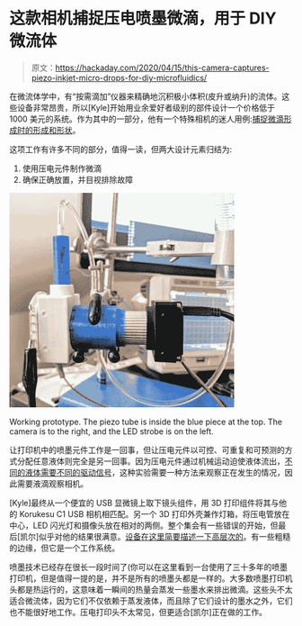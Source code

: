 # 这款相机捕捉压电喷墨微滴，用于 DIY 微流体

> 原文：<https://hackaday.com/2020/04/15/this-camera-captures-piezo-inkjet-micro-drops-for-diy-microfluidics/>

在微流体学中，有“按需滴加”仪器来精确地沉积极小体积(皮升或纳升)的流体。这些设备非常昂贵，所以[Kyle]开始用业余爱好者级别的部件设计一个价格低于 1000 美元的系统。作为其中的一部分，他有一个特殊相机的迷人用例:[捕捉微滴形成时的形成和形状](http://www.kylescholz.com/wp/drop-observation-camera/)。

这项工作有许多不同的部分，值得一读，但两大设计元素归结为:

1.  使用压电元件制作微滴
2.  确保正确放置，并目视排除故障

[![](img/a0eed1c8f1e9a186868c30111e45cc36.png)](https://hackaday.com/wp-content/uploads/2020/04/Piezo-microdrop-camera-device.jpg)

Working prototype. The piezo tube is inside the blue piece at the top. The camera is to the right, and the LED strobe is on the left.

让打印机中的喷墨元件工作是一回事，但让压电元件以可控、可重复和可预测的方式分配任意液体则完全是另一回事。因为压电元件通过机械运动迫使液体流出，[不同的液体需要不同的驱动信号](http://www.kylescholz.com/wp/waveform-generator/)，这种实验需要一种方法来观察正在发生的情况，因此需要液滴观察相机。

[Kyle]最终从一个便宜的 USB 显微镜上取下镜头组件，用 3D 打印组件将其与他的 Korukesu C1 USB 相机相匹配。另一个 3D 打印外壳兼作灯箱，将压电管放在中心，LED 闪光灯和摄像头放在相对的两侧。整个集会有一些错误的开始，但最后[凯尔]似乎对他的结果很满意。[设备在这里简要描述一下高层次的](http://www.kylescholz.com/wp/diy-drop-on-demand-inkjet-platform/)。有一些粗糙的边缘，但它是一个工作系统。

喷墨技术已经存在很长一段时间了(你可以在这里看到一台使用了三十多年的喷墨打印机，但是值得一提的是，并不是所有的喷墨头都是一样的。大多数喷墨打印机头都是热运行的，这意味着一瞬间的热量会蒸发一些墨水来排出微滴。这些头不太适合微流体，因为它们不仅依赖于蒸发液体，而且除了它们设计的墨水之外，它们也不能很好地工作。压电打印头不太常见，但更适合[凯尔]正在做的工作。